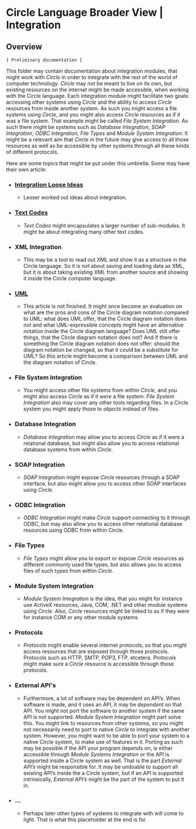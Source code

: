 ﻿Circle Language Broader View | Integration
==========================================

Overview
--------

`[ Preliminary documentation ]`

This folder may contain documentation about integration modules, that might work with *Circle* in order to integrate with the rest of the world of computer technology. *Circle* may not be meant to live on its own, but existing resources on the internet might be made accessible, when working with the Circle language. Each integration module might facilitate two goals: accessing other systems using *Circle* and the ability to access *Circle* resources from inside another system. As such you might access a file systems using *Circle*, and you might also access *Circle* resources as if it was a file system. That example might be called *File System Integration*. As such there might be systems such as *Database Integration*, *SOAP Integration*, *ODBC Integration*, *File Types* and *Module System Integration*. It might be a relevant aim that *Circle* in the future may give access to all those resources as well as be accessible by other systems through all these kinds of different protocols.

Here are some topics that might be put under this umbrella. Some may have their own article:

- ### [Integration Loose Ideas](https://github.com/jjvanzon/Circle-Language-Spec/blob/master/broader-view/integration/integration-loose-ideas.md)

    - Lesser worked out ideas about integration.

- ### [Text Codes](https://github.com/jjvanzon/Circle-Language-Spec/blob/master/broader-view/integration/text-codes.md)

    - *Text Codes* might encapsulates a larger number of sub-modules. It might be about integrating many other text codes.

- ### XML Integration

    - This may be a tool to read out XML and show it as a structure in the Circle language. So it is not about saving and loading data as XML, but it is about taking existing XML from another source and showing it inside the Circle computer language.

- ### [UML](https://github.com/jjvanzon/Circle-Language-Spec/blob/master/broader-view/integration/uml.md)

    - This article is not finished. It might once become an evaluation on what are the pros and cons of the Circle diagram notation compared to UML: what does UML offer, that the Circle diagram notation does not and what UML-expressible concepts might have an alternative notation inside the Circle diagram language? Does UML still offer things, that the Circle diagram notation does not? And if there is something the Circle diagram notation does not offer: should the diagram notation be changed, so that it could be a substitute for UML? So this article might become a comparison between UML and the diagram notation of Circle.

- ### File System Integration

    - You might access other file systems from within *Circle*, and you might also access *Circle* as if it *were* a file system. *File System Integration* also may cover any other tools regarding files. In a Circle system you might apply those to *objects* instead of files.

- ### Database Integration

    - *Database Integration* may allow you to access *Circle* as if it were a relational database, but might also allow you to access relational database systems from within *Circle*.

- ### SOAP Integration

    - *SOAP Integration* might expose *Circle* resources through a SOAP interface, but also might allow you to access other SOAP interfaces using *Circle*.

- ### ODBC Integration

    - *ODBC Integration* might make *Circle* support connecting to it through ODBC, but may also allow you to access other relational database resources using ODBC from within Circle.

- ### File Types

    - *File Types* might allow you to export or expose *Circle* resources as different commonly used file types, but also allows you to access files of such types from within *Circle*.

- ### Module System Integration

    - *Module System Integration* is the idea, that you might for instance use ActiveX resources, Java, COM, .NET and other module systems using *Circle*. Also, *Circle* resources might be linked to as if they were for instance COM or any other module systems.

- ### Protocols

    - *Protocols* might enable several internet protocols, so that you might access resources that are exposed through those protocols. Protocols such as HTTP, SMTP, POP3, FTP, etcetera. *Protocols* might make sure a *Circle* resource is accessible through those protocols.

- ### External API's

    - Furthermore, a lot of software may be dependent on API’s. When software is made, and it uses an API, it may be *dependent* on that API. You might not port the software to another system if the same API is not supported. *Module System Integration* might part solve this. You might link to resources from other systems, so you might not necessarily need to port to native *Circle* to integrate with another system. However, you might want to be able to port your system to a native Circle system, to make use of features in it. Porting as such may be possible if the API your program depends on, is either accessible through *Module Systems Integration* or the API is supported inside a Circle system as well. That is the part *External API’s* might be responsible for. It may be undoable to support all existing API’s inside the a Circle system, but if an API is supported intrinsically, *External API’s* might be the part of the system to put it in.

- ### ...

    - Perhaps later other types of systems to integrate with will come to light. That is what this placeholder at the end is for.

